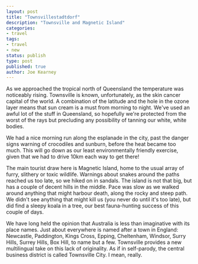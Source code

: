 ```yaml
---
layout: post
title: "Townsvillestadtdorf"
description: "Townsville and Magnetic Island"
categories:
- travel
tags:
- travel
- new
status: publish
type: post
published: true
author: Joe Kearney
---
```


As we approached the tropical north of Queensland the temperature was noticeably rising. Townsville is known, unfortunately, as the skin cancer capital of the world. A combination of the latitude and the hole in the ozone layer means that sun cream is a must from morning to night. We've used an awful lot of the stuff in Queensland, so hopefully we're protected from the worst of the rays but precluding any possibility of tanning our white, white bodies.

We had a nice morning run along the esplanade in the city, past the danger signs warning of crocodiles and sunburn, before the heat became too much. This will go down as our least environmentally friendly exercise, given that we had to drive 10km each way to get there!

The main tourist draw here is Magnetic Island, home to the usual array of furry, slithery or toxic wildlife. Warnings about snakes around the paths reached us too late, so we hiked on in sandals. The island is not that big, but has a couple of decent hills in the middle. Pace was slow as we walked around anything that might harbour death, along the rocky and steep path. We didn't see anything that might kill us (you never do until it's too late), but did find a sleepy koala in a tree, our best fauna-hunting success of this couple of days.

We have long held the opinion that Australia is less than imaginative with its place names. Just about everywhere is named after a town in England: Newcastle, Paddington, Kings Cross, Epping, Cheltenham, Windsor, Surry Hills, Surrey Hills, Box Hill, to name but a few. Townsville provides a new multilingual take on this lack of originality. As if in self-parody, the central business district is called Townsville City. I mean, really.
